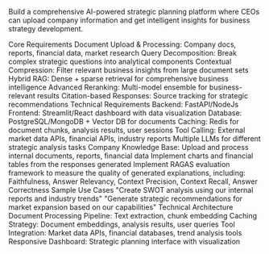 Build a comprehensive AI-powered strategic planning platform where CEOs can upload company information and get intelligent insights for business strategy development.

Core Requirements
Document Upload & Processing: Company docs, reports, financial data, market research
Query Decomposition: Break complex strategic questions into analytical components
Contextual Compression: Filter relevant business insights from large document sets
Hybrid RAG: Dense + sparse retrieval for comprehensive business intelligence
Advanced Reranking: Multi-model ensemble for business-relevant results
Citation-based Responses: Source tracking for strategic recommendations
Technical Requirements
Backend: FastAPI/NodeJs
Frontend: Streamlit/React dashboard with data visualization
Database: PostgreSQL/MongoDB + Vector DB for documents
Caching: Redis for document chunks, analysis results, user sessions
Tool Calling: External market data APIs, financial APIs, industry reports
Multiple LLMs for different strategic analysis tasks
Company Knowledge Base: Upload and process internal documents, reports, financial data
Implement charts and financial tables from the responses generated
Implement RAGAS evaluation framework to measure the quality of generated explanations, including: Faithfulness, Answer Relevancy, Context Precision, Context Recall, Answer Correctness
Sample Use Cases
"Create SWOT analysis using our internal reports and industry trends"
"Generate strategic recommendations for market expansion based on our capabilities"
Technical Architecture
Document Processing Pipeline: Text extraction, chunk embedding
Caching Strategy: Document embeddings, analysis results, user queries
Tool Integration: Market data APIs, financial databases, trend analysis tools
Responsive Dashboard: Strategic planning interface with visualization